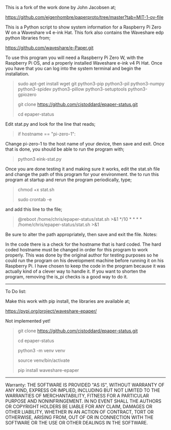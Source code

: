 
This is a fork of the work done by John Jacobsen at;

https://github.com/eigenhombre/paperproto/tree/master?tab=MIT-1-ov-file

This is a Python script to show system information for a Raspberry Pi Zero W on a Waveshare v4 e-ink Hat. This fork also contains the Waveshare edp python libraries from;

https://github.com/waveshare/e-Paper.git

To use this program you will need a Raspberry Pi Zero W, with the Raspberry Pi OS, and a properly installed Waveshare e-ink v4 Pi Hat. Once you have that you can log into the system terminal and begin the installation.


> sudo apt-get install wget git python3-pip python3-pil python3-numpy python3-spidev python3-pillow python3-setuptools python3-gpiozero
> 
> git clone https://github.com/cjstoddard/epaper-status.git
> 
> cd epaper-status

Edit stat.py and look for the line that reads;

> if hostname == "pi-zero-1":

Change pi-zero-1 to the host name of your device, then save and exit. Once that is done, you should be able to run the program with; 

> python3 eink-stat.py

Once you are done testing it and making sure it works, edit the stat.sh file and change the path of this program for your environment. the to run this program at startup and rerun the program periodically, type;

> chmod +x stat.sh
> 
> sudo crontab -e

and add this line to the file;

> @reboot /home/chris/epaper-status/stat.sh >&1
> */10 * * * * /home/chris/epaper-status/stat.sh >&1

Be sure to alter the path appropriately, then save and exit the file.
Notes:

In the code there is a check for the hostname that is hard coded. The hard coded hostname must be changed in order for this program to work properly. This was done by the original author for testing purposes so he could run the program on his development machine before running it on his Raspberry Pi. I have chosen to keep the code in the program because it was actually kind of a clever way to handle it. If you want to shorten the program, removing the is_pi checks is a good way to do it.

__________________________________
To Do list:

Make this work with pip install, the libraries are available at;

https://pypi.org/project/waveshare-epaper/

Not implemented yet!

> git clone https://github.com/cjstoddard/epaper-status.git
> 
> cd epaper-status
> 
> python3 -m venv venv
> 
> source venv/bin/activate
> 
> pip install waveshare-epaper

__________________________________
Warranty:
THE SOFTWARE IS PROVIDED "AS IS", WITHOUT WARRANTY OF ANY KIND, EXPRESS OR
IMPLIED, INCLUDING BUT NOT LIMITED TO THE WARRANTIES OF MERCHANTABILITY,
FITNESS FOR A PARTICULAR PURPOSE AND NONINFRINGEMENT. IN NO EVENT SHALL THE
AUTHORS OR COPYRIGHT HOLDERS BE LIABLE FOR ANY CLAIM, DAMAGES OR OTHER
LIABILITY, WHETHER IN AN ACTION OF CONTRACT, TORT OR OTHERWISE, ARISING FROM,
OUT OF OR IN CONNECTION WITH THE SOFTWARE OR THE USE OR OTHER DEALINGS IN THE
SOFTWARE.